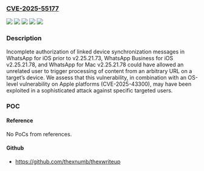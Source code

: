 ### [CVE-2025-55177](https://cve.mitre.org/cgi-bin/cvename.cgi?name=CVE-2025-55177)
![](https://img.shields.io/static/v1?label=Product&message=WhatsApp%20Business%20for%20iOS&color=blue)
![](https://img.shields.io/static/v1?label=Product&message=WhatsApp%20Desktop%20for%20Mac&color=blue)
![](https://img.shields.io/static/v1?label=Product&message=WhatsApp%20for%20iOS&color=blue)
![](https://img.shields.io/static/v1?label=Version&message=2.22.25.2%20&color=brightgreen)
![](https://img.shields.io/static/v1?label=Vulnerability&message=CWE-863&color=brightgreen)

### Description

Incomplete authorization of linked device synchronization messages in WhatsApp for iOS prior to v2.25.21.73, WhatsApp Business for iOS v2.25.21.78, and WhatsApp for Mac v2.25.21.78 could have allowed an unrelated user to trigger processing of content from an arbitrary URL on a target’s device. We assess that this vulnerability, in combination with an OS-level vulnerability on Apple platforms (CVE-2025-43300), may have been exploited in a sophisticated attack against specific targeted users.

### POC

#### Reference
No PoCs from references.

#### Github
- https://github.com/thexnumb/thexwriteup

